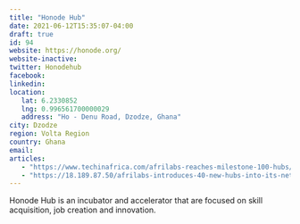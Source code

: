 ```yaml
---
title: "Honode Hub"
date: 2021-06-12T15:35:07-04:00
draft: true
id: 94
website: https://honode.org/
website-inactive: 
twitter: Honodehub
facebook: 
linkedin: 
location: 
   lat: 6.2330852
   lng: 0.996561700000029
   address: "Ho - Denu Road, Dzodze, Ghana"
city: Dzodze
region: Volta Region
country: Ghana
email: 
articles:
   - "https://www.techinafrica.com/afrilabs-reaches-milestone-100-hubs/"
   - "https://18.189.87.50/afrilabs-introduces-40-new-hubs-into-its-network/"
---
```

Honode Hub is an incubator and accelerator  that are focused on skill acquisition, job creation and innovation.  
